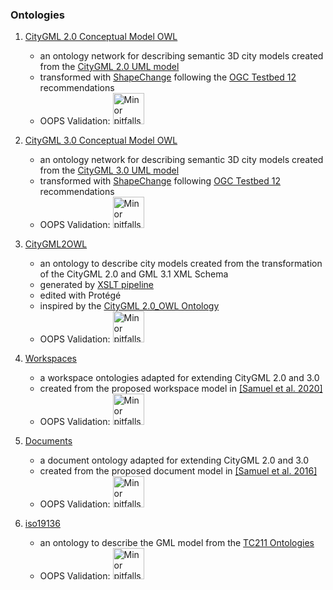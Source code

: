 ### Ontologies

1. [CityGML 2.0 Conceptual Model OWL](CityGML/2.0/)
   - an ontology network for describing semantic 3D city models created from the [CityGML 2.0 UML model](https://github.com/opengeospatial/CityGML-3.0CM/blob/master/Archive/WP%2001%20Resources/CityGML_2.x_new_2016_03_09.eap)
   - transformed with [ShapeChange](https://shapechange.net/) following the [OGC Testbed 12](http://docs.opengeospatial.org/per/16-020.html) recommendations
   - OOPS Validation: <a href="http://oops.linkeddata.es"><img
	src="https://oops.linkeddata.es/images/conformance/oops_minor.png"
	alt="Minor pitfalls were found" height="50"/></a>

2. [CityGML 3.0 Conceptual Model OWL](CityGML/3.0/)
   - an ontology network for describing semantic 3D city models created from the [CityGML 3.0 UML model](https://github.com/opengeospatial/CityGML-3.0CM/blob/master/Conceptual%20Model/XMI%20Files/OGC%20CityGML%203.0/CityGML_3.0_All_Modules_No_References/CityGML_3.0.xml)
   - transformed with [ShapeChange](https://shapechange.net/) following [OGC Testbed 12](http://docs.opengeospatial.org/per/16-020.html) recommendations
   - OOPS Validation: <a href="http://oops.linkeddata.es"><img
	src="https://oops.linkeddata.es/images/conformance/oops_minor.png"
	alt="Minor pitfalls were found" height="50"/></a>

3. [CityGML2OWL](CityGML/CityGML2OWL.rdf)
   - an ontology to describe city models created from the transformation of the CityGML 2.0 and GML 3.1 XML Schema
   - generated by [XSLT pipeline](../Transformations/XSD-to-OWL)
   - edited with Protégé 
   - inspired by the [CityGML 2.0_OWL Ontology](http://cui.unige.ch/isi/onto/citygml2.0.owl)
   - OOPS Validation: <a href="http://oops.linkeddata.es"><img
	src="https://oops.linkeddata.es/images/conformance/oops_minor.png"
	alt="Minor pitfalls were found" height="50"/></a>

4. [Workspaces](Workspace/)
   - a workspace ontologies adapted for extending CityGML 2.0 and 3.0
   - created from the proposed workspace model in [[Samuel et al. 2020]](https://link.springer.com/article/10.1007/s10109-020-00319-1)
   - OOPS Validation: <a href="http://oops.linkeddata.es"><img
	src="https://oops.linkeddata.es/images/conformance/oops_minor.png"
	alt="Minor pitfalls were found" height="50"/></a>

5. [Documents](Document/)
   - a document ontology adapted for extending CityGML 2.0 and 3.0
   - created from the proposed document model in [[Samuel et al. 2016]](https://www.researchgate.net/publication/308416831_Representation_and_Visualization_of_Urban_Fabric_through_Historical_Documents)
   - OOPS Validation: <a href="http://oops.linkeddata.es"><img
	src="https://oops.linkeddata.es/images/conformance/oops_minor.png"
	alt="Minor pitfalls were found" height="50"/></a>

6. [iso19136](iso19136)
   - an ontology to describe the GML model from the [TC211 Ontologies](https://def.isotc211.org/ontologies/iso19136/)
   - OOPS Validation: <a href="http://oops.linkeddata.es"><img
	src="https://oops.linkeddata.es/images/conformance/oops_minor.png"
	alt="Minor pitfalls were found" height="50"/></a>
